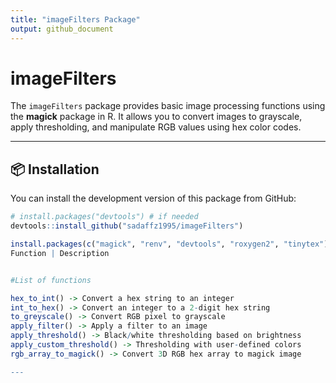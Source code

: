 ```yaml
---
title: "imageFilters Package"
output: github_document
---
```


# imageFilters

The `imageFilters` package provides basic image processing functions using the **magick** package in R. It allows you to convert images to grayscale, apply thresholding, and manipulate RGB values using hex color codes.

---

## 📦 Installation

You can install the development version of this package from GitHub:

```r
# install.packages("devtools") # if needed
devtools::install_github("sadaffz1995/imageFilters")

install.packages(c("magick", "renv", "devtools", "roxygen2", "tinytex"))
Function | Description


#List of functions

hex_to_int() -> Convert a hex string to an integer
int_to_hex() -> Convert an integer to a 2-digit hex string
to_greyscale() -> Convert RGB pixel to grayscale
apply_filter() -> Apply a filter to an image
apply_threshold() -> Black/white thresholding based on brightness
apply_custom_threshold() -> Thresholding with user-defined colors
rgb_array_to_magick() -> Convert 3D RGB hex array to magick image

---

